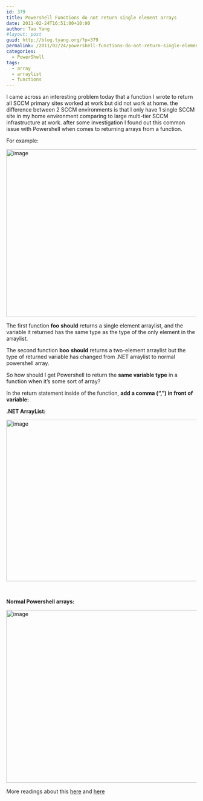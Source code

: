 ```yaml
---
id: 379
title: Powershell Functions do not return single element arrays
date: 2011-02-24T16:51:00+10:00
author: Tao Yang
#layout: post
guid: http://blog.tyang.org/?p=379
permalink: /2011/02/24/powershell-functions-do-not-return-single-element-arrays/
categories:
  - PowerShell
tags:
  - array
  - arraylist
  - functions
---
```

<p>I came across an interesting problem today that a function I wrote to return all SCCM primary sites worked at work but did not work at home. the difference between 2 SCCM environments is that I only have 1 single SCCM site in my home environment comparing to large multi-tier SCCM infrastructure at work. after some investigation I found out this common issue with Powershell when comes to returning arrays from a function.</p>  <p>For example:</p>  <p><a href="http://blog.tyang.org/wp-content/uploads/2011/02/image.png"><img style="background-image: none; border-right-width: 0px; padding-left: 0px; padding-right: 0px; display: inline; border-top-width: 0px; border-bottom-width: 0px; border-left-width: 0px; padding-top: 0px" title="image" border="0" alt="image" src="http://blog.tyang.org/wp-content/uploads/2011/02/image_thumb.png" width="580" height="443" /></a></p>  <p>The first function <strong>foo</strong> <strong>should</strong> returns a single element arraylist, and the variable it returned has the same type as the type of the only element in the arraylist.</p>  <p>The second function <strong>boo</strong> <strong>should</strong> returns a two-element arraylist but the type of returned variable has changed from .NET arraylist to normal powershell array.</p>  <p>So how should I get Powershell to return the <strong>same variable type</strong> in a function when it’s some sort of array?</p>  <p>In the return statement inside of the function, <strong>add a comma (“,”) in front of variable:</strong></p>  <p><strong>.NET ArrayList:</strong></p>  <p><a href="http://blog.tyang.org/wp-content/uploads/2011/02/image2.png"><img style="background-image: none; border-bottom: 0px; border-left: 0px; padding-left: 0px; padding-right: 0px; display: inline; border-top: 0px; border-right: 0px; padding-top: 0px" title="image" border="0" alt="image" src="http://blog.tyang.org/wp-content/uploads/2011/02/image_thumb2.png" width="580" height="426" /></a></p>  <p>&#160;</p>  <p><strong>Normal Powershell arrays:</strong></p>  <p><a href="http://blog.tyang.org/wp-content/uploads/2011/02/image3.png"><img style="background-image: none; border-bottom: 0px; border-left: 0px; padding-left: 0px; padding-right: 0px; display: inline; border-top: 0px; border-right: 0px; padding-top: 0px" title="image" border="0" alt="image" src="http://blog.tyang.org/wp-content/uploads/2011/02/image_thumb3.png" width="572" height="456" /></a></p>  <p>More readings about this <a href="http://blogs.msdn.com/b/powershell/archive/2009/02/27/converting-to-array.aspx">here</a> and <a href="http://keithhill.spaces.live.com/Blog/cns!5A8D2641E0963A97!811.entry">here</a></p>